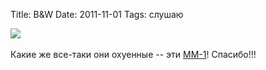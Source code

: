 Title: B&W
Date: 2011-11-01
Tags: слушаю

<div class="text"><img src="http://dl.dropbox.com/u/140528/site/mm1.jpg" /><br /><br />
Какие же все-таки они охуенные -- эти <a href="http://www.bowers-wilkins.com/iPod_and_Computer_Speakers/iPod_and_Computer_Speakers/MM-1/Overview.html">MM-1</a>! Спасибо!!!</div>